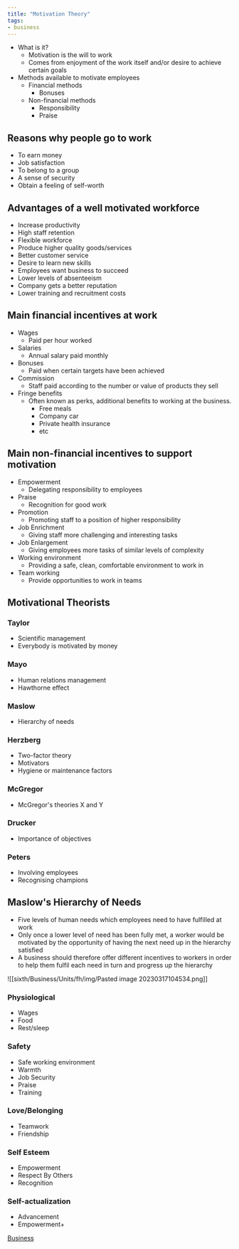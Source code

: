 ```yaml
---
title: "Motivation Theory"
tags:
- business
---
```


- What is it?
	- Motivation is the will to work
	- Comes from enjoyment of the work itself and/or desire to achieve certain goals
- Methods available to motivate employees
	- Financial methods
		- Bonuses
	- Non-financial methods
		- Responsibility
		- Praise

## Reasons why people go to work

- To earn money
- Job satisfaction
- To belong to a group
- A sense of security
- Obtain a feeling of self-worth

## Advantages of a well motivated workforce

- Increase productivity
- High staff retention
- Flexible workforce
- Produce higher quality goods/services
- Better customer service
- Desire to learn new skills
- Employees want business to succeed
- Lower levels of absenteeism
- Company gets a better reputation
- Lower training and recruitment costs

## Main financial incentives at work

- Wages
	- Paid per hour worked
- Salaries
	- Annual salary paid monthly
- Bonuses
	- Paid when certain targets have been achieved
- Commission
	- Staff paid according to the number or value of products they sell
- Fringe benefits
	- Often known as perks, additional benefits to working at the business.
		- Free meals
		- Company car
		- Private health insurance
		- etc

## Main non-financial incentives to support motivation

- Empowerment
	- Delegating responsibility to employees
- Praise
	- Recognition for good work
- Promotion
	- Promoting staff to a position of higher responsibility
- Job Enrichment
	- Giving staff more challenging and interesting tasks
- Job Enlargement
	- Giving employees more tasks of similar levels of complexity
- Working environment
	- Providing a safe, clean, comfortable environment to work in
- Team working
	- Provide opportunities to work in teams

## Motivational Theorists

### Taylor

- Scientific management
- Everybody is motivated by money

### Mayo

- Human relations management
- Hawthorne effect

### Maslow

- Hierarchy of needs

### Herzberg

- Two-factor theory
- Motivators
- Hygiene or maintenance factors

### McGregor

- McGregor's theories X and Y

### Drucker

- Importance of objectives

### Peters

- Involving employees
- Recognising champions

## Maslow's Hierarchy of Needs

- Five levels of human needs which employees need to have fulfilled at work
- Only once a lower level of need has been fully met, a worker would be motivated by the opportunity of having the next need up in the hierarchy satisfied
- A business should therefore offer different incentives to workers in order to help them fulfil each need in turn and progress up the hierarchy

![[sixth/Business/Units/fh/img/Pasted image 20230317104534.png]]

### Physiological

- Wages
- Food
- Rest/sleep

### Safety

- Safe working environment 
- Warmth
- Job Security
- Praise
- Training

### Love/Belonging

- Teamwork
- Friendship

### Self Esteem

- Empowerment
- Respect By Others
- Recognition

### Self-actualization

- Advancement
- Empowerment+


[Business](/Business)